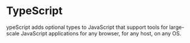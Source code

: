 # TypeScript
ypeScript adds optional types to JavaScript that support tools for large-scale JavaScript applications for any browser, for any host, on any OS.
